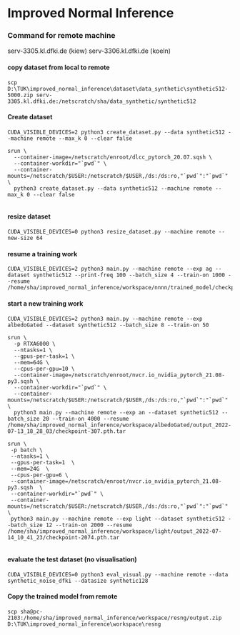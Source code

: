# Improved Normal Inference

### Command for remote machine
serv-3305.kl.dfki.de (kiew)
serv-3306.kl.dfki.de (koeln)
#### copy dataset from local to remote

```
scp D:\TUK\improved_normal_inference\dataset\data_synthetic\synthetic512-5000.zip serv-3305.kl.dfki.de:/netscratch/sha/data_synthetic/synthetic512
```

#### Create dataset

```
CUDA_VISIBLE_DEVICES=2 python3 create_dataset.py --data synthetic512 --machine remote --max_k 0 --clear false

srun \
  --container-image=/netscratch/enroot/dlcc_pytorch_20.07.sqsh \
  --container-workdir="`pwd`" \
  --container-mounts=/netscratch/$USER:/netscratch/$USER,/ds:/ds:ro,"`pwd`":"`pwd`" \
  python3 create_dataset.py --data synthetic512 --machine remote --max_k 0 --clear false
  

```

#### resize dataset

```
CUDA_VISIBLE_DEVICES=0 python3 resize_dataset.py --machine remote --new-size 64
```

#### resume a training work

```
CUDA_VISIBLE_DEVICES=2 python3 main.py --machine remote --exp ag --dataset synthetic512 --print-freq 100 --batch_size 4 --train-on 1000 --resume /home/sha/improved_normal_inference/workspace/nnnn/trained_model/checkpoint.pth.tar
```

#### start a new training work

```
CUDA_VISIBLE_DEVICES=2 python3 main.py --machine remote --exp albedoGated --dataset synthetic512 --batch_size 8 --train-on 50 

srun \
  -p RTXA6000 \
  --ntasks=1 \
  --gpus-per-task=1 \
  --mem=64G \
  --cpus-per-gpu=10 \
  --container-image=/netscratch/enroot/nvcr.io_nvidia_pytorch_21.08-py3.sqsh \
  --container-workdir="`pwd`" \
  --container-mounts=/netscratch/$USER:/netscratch/$USER,/ds:/ds:ro,"`pwd`":"`pwd`" \
  python3 main.py --machine remote --exp an --dataset synthetic512 --batch_size 20 --train-on 4000 --resume /home/sha/improved_normal_inference/workspace/albedoGated/output_2022-07-13_18_28_03/checkpoint-307.pth.tar

srun \
 -p batch \
 --ntasks=1 \
 --gpus-per-task=1  \
 --mem=24G  \
 --cpus-per-gpu=6 \
 --container-image=/netscratch/enroot/nvcr.io_nvidia_pytorch_21.08-py3.sqsh  \
 --container-workdir="`pwd`" \
 --container-mounts=/netscratch/$USER:/netscratch/$USER,/ds:/ds:ro,"`pwd`":"`pwd`" \
 python3 main.py --machine remote --exp light --dataset synthetic512 --batch_size 12 --train-on 2000 --resume /home/sha/improved_normal_inference/workspace/light/output_2022-07-14_10_41_23/checkpoint-2074.pth.tar


```

#### evaluate the test dataset (no visualisation)

```
CUDA_VISIBLE_DEVICES=0 python3 eval_visual.py --machine remote --data synthetic_noise_dfki --datasize synthetic128
```

#### Copy the trained model from remote

```
scp sha@pc-2103:/home/sha/improved_normal_inference/workspace/resng/output.zip D:\TUK\improved_normal_inference\workspace\resng
```
